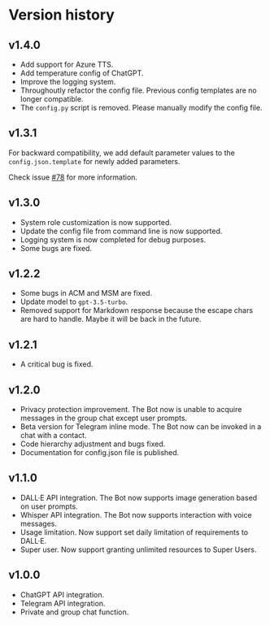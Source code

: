 # Version history

## v1.4.0

- Add support for Azure TTS.
- Add temperature config of ChatGPT.
- Improve the logging system.
- Throughoutly refactor the config file. Previous config templates are no longer compatible.
- The `config.py` script is removed. Please manually modify the config file.


## v1.3.1

For backward compatibility, we add default parameter values to the `config.json.template` for newly added parameters.

Check issue [#78](https://github.com/flynnoct/chatgpt-telegram-bot/issues/78) for more information.

## v1.3.0

- System role customization is now supported.
- Update the config file from command line is now supported.
- Logging system is now completed for debug purposes.
- Some bugs are fixed.

## v1.2.2

- Some bugs in ACM and MSM are fixed.
- Update model to `gpt-3.5-turbo`.
- Removed support for Markdown response because the escape chars are hard to handle. Maybe it will be back in the future.

## v1.2.1

- A critical bug is fixed.

## v1.2.0

- Privacy protection improvement. The Bot now is unable to acquire messages in the group chat except user prompts.
- Beta version for Telegram inline mode. The Bot now can be invoked in a chat with a contact.
- Code hierarchy adjustment and bugs fixed.
- Documentation for config.json file is published.

## v1.1.0

- DALL·E API integration. The Bot now supports image generation based on user prompts.
- Whisper API integration. The Bot now supports interaction with voice messages.
- Usage limitation. Now support set daily limitation of requirements to DALL·E.
- Super user. Now support granting unlimited resources to Super Users.

## v1.0.0

- ChatGPT API integration.
- Telegram API integration.
- Private and group chat function.

